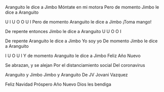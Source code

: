 Aranguito le dice a Jimbo
Móntate en mi motora
Pero de momento
Jimbo le dice a Aranguito

U I U O O U I
Pero de momento
Aranguito le dice a Jimbo
¡Toma mango!

De repente entonces
Jimbo le dice a Aranguito
U U O O I

De repente
Aranguito le dice a Jimbo
Yo soy yo
De momento
Jimbo le dice a Aranguito

I U O U I
Y de momento
Aranguito le dice a Jimbo
Feliz Año Nuevo

Se abrazan, y se alejan
Por el distanciamiento social
Del coronavirus

Aranguito y Jimbo
Jimbo y Aranguito
De JV
Jovani Vazquez

Feliz Navidad
Próspero Año Nuevo
Dios les bendiga
